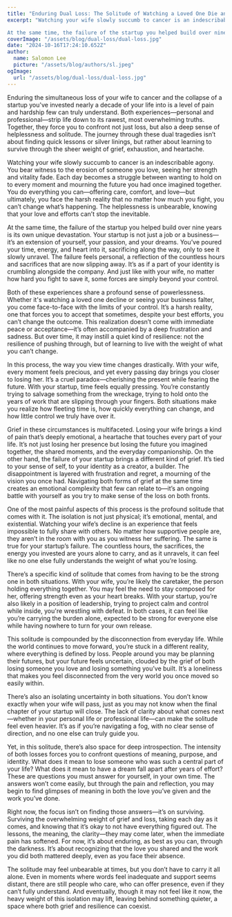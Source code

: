```yaml
---
title: "Enduring Dual Loss: The Solitude of Watching a Loved One Die and a Dream Unravel"
excerpt: "Watching your wife slowly succumb to cancer is an indescribable agony. You bear witness to the erosion of someone you love, seeing her strength and vitality fade. Each day becomes a struggle between wanting to hold on to every moment and mourning the future you had once imagined together. You do everything you can—offering care, comfort, and love—but ultimately, you face the harsh reality that no matter how much you fight, you can’t change what’s happening. The helplessness is unbearable, knowing that your love and efforts can’t stop the inevitable.

At the same time, the failure of the startup you helped build over nine years is its own unique devastation. Your startup is not just a job or a business—it’s an extension of yourself, your passion, and your dreams. You’ve poured your time, energy, and heart into it, sacrificing along the way, only to see it slowly unravel. The failure feels personal, a reflection of the countless hours and sacrifices that are now slipping away. It’s as if a part of your identity is crumbling alongside the company. And just like with your wife, no matter how hard you fight to save it, some forces are simply beyond your control."
coverImage: "/assets/blog/dual-loss/dual-loss.jpg"
date: "2024-10-16T17:24:10.652Z"
author:
  name: Salomon Lee
  picture: "/assets/blog/authors/sl.jpeg"
ogImage:
  url: "/assets/blog/dual-loss/dual-loss.jpg"
---
```


Enduring the simultaneous loss of your wife to cancer and the collapse of a startup you've invested nearly a decade of your life into is a level of pain and hardship few can truly understand. Both experiences—personal and professional—strip life down to its rawest, most overwhelming truths. Together, they force you to confront not just loss, but also a deep sense of helplessness and solitude. The journey through these dual tragedies isn’t about finding quick lessons or silver linings, but rather about learning to survive through the sheer weight of grief, exhaustion, and heartache.

Watching your wife slowly succumb to cancer is an indescribable agony. You bear witness to the erosion of someone you love, seeing her strength and vitality fade. Each day becomes a struggle between wanting to hold on to every moment and mourning the future you had once imagined together. You do everything you can—offering care, comfort, and love—but ultimately, you face the harsh reality that no matter how much you fight, you can’t change what’s happening. The helplessness is unbearable, knowing that your love and efforts can’t stop the inevitable.

At the same time, the failure of the startup you helped build over nine years is its own unique devastation. Your startup is not just a job or a business—it’s an extension of yourself, your passion, and your dreams. You’ve poured your time, energy, and heart into it, sacrificing along the way, only to see it slowly unravel. The failure feels personal, a reflection of the countless hours and sacrifices that are now slipping away. It’s as if a part of your identity is crumbling alongside the company. And just like with your wife, no matter how hard you fight to save it, some forces are simply beyond your control.

Both of these experiences share a profound sense of powerlessness. Whether it's watching a loved one decline or seeing your business falter, you come face-to-face with the limits of your control. It’s a harsh reality, one that forces you to accept that sometimes, despite your best efforts, you can’t change the outcome. This realization doesn’t come with immediate peace or acceptance—it’s often accompanied by a deep frustration and sadness. But over time, it may instill a quiet kind of resilience: not the resilience of pushing through, but of learning to live with the weight of what you can’t change.

In this process, the way you view time changes drastically. With your wife, every moment feels precious, and yet every passing day brings you closer to losing her. It’s a cruel paradox—cherishing the present while fearing the future. With your startup, time feels equally pressing. You’re constantly trying to salvage something from the wreckage, trying to hold onto the years of work that are slipping through your fingers. Both situations make you realize how fleeting time is, how quickly everything can change, and how little control we truly have over it.

Grief in these circumstances is multifaceted. Losing your wife brings a kind of pain that’s deeply emotional, a heartache that touches every part of your life. It’s not just losing her presence but losing the future you imagined together, the shared moments, and the everyday companionship. On the other hand, the failure of your startup brings a different kind of grief. It’s tied to your sense of self, to your identity as a creator, a builder. The disappointment is layered with frustration and regret, a mourning of the vision you once had. Navigating both forms of grief at the same time creates an emotional complexity that few can relate to—it’s an ongoing battle with yourself as you try to make sense of the loss on both fronts.

One of the most painful aspects of this process is the profound solitude that comes with it. The isolation is not just physical; it’s emotional, mental, and existential. Watching your wife’s decline is an experience that feels impossible to fully share with others. No matter how supportive people are, they aren’t in the room with you as you witness her suffering. The same is true for your startup’s failure. The countless hours, the sacrifices, the energy you invested are yours alone to carry, and as it unravels, it can feel like no one else fully understands the weight of what you’re losing.

There’s a specific kind of solitude that comes from having to be the strong one in both situations. With your wife, you’re likely the caretaker, the person holding everything together. You may feel the need to stay composed for her, offering strength even as your heart breaks. With your startup, you’re also likely in a position of leadership, trying to project calm and control while inside, you're wrestling with defeat. In both cases, it can feel like you’re carrying the burden alone, expected to be strong for everyone else while having nowhere to turn for your own release.

This solitude is compounded by the disconnection from everyday life. While the world continues to move forward, you’re stuck in a different reality, where everything is defined by loss. People around you may be planning their futures, but your future feels uncertain, clouded by the grief of both losing someone you love and losing something you’ve built. It’s a loneliness that makes you feel disconnected from the very world you once moved so easily within.

There’s also an isolating uncertainty in both situations. You don’t know exactly when your wife will pass, just as you may not know when the final chapter of your startup will close. The lack of clarity about what comes next—whether in your personal life or professional life—can make the solitude feel even heavier. It’s as if you’re navigating a fog, with no clear sense of direction, and no one else can truly guide you.

Yet, in this solitude, there’s also space for deep introspection. The intensity of both losses forces you to confront questions of meaning, purpose, and identity. What does it mean to lose someone who was such a central part of your life? What does it mean to have a dream fall apart after years of effort? These are questions you must answer for yourself, in your own time. The answers won’t come easily, but through the pain and reflection, you may begin to find glimpses of meaning in both the love you’ve given and the work you’ve done.

Right now, the focus isn’t on finding those answers—it’s on surviving. Surviving the overwhelming weight of grief and loss, taking each day as it comes, and knowing that it’s okay to not have everything figured out. The lessons, the meaning, the clarity—they may come later, when the immediate pain has softened. For now, it’s about enduring, as best as you can, through the darkness. It’s about recognizing that the love you shared and the work you did both mattered deeply, even as you face their absence.

The solitude may feel unbearable at times, but you don’t have to carry it all alone. Even in moments where words feel inadequate and support seems distant, there are still people who care, who can offer presence, even if they can’t fully understand. And eventually, though it may not feel like it now, the heavy weight of this isolation may lift, leaving behind something quieter, a space where both grief and resilience can coexist.